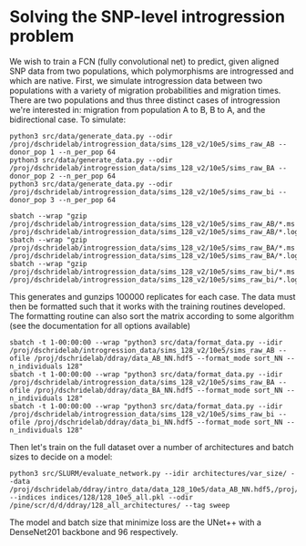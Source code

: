 Solving the SNP-level introgression problem
====================================

We wish to train a FCN (fully convolutional net) to predict, given aligned SNP data from two populations, which polymorphisms are introgressed
and which are native.  First, we simulate introgression data between two populations with a variety of migration probabilities and migration times.
There are two populations and thus three distinct cases of introgression we're interested in: migration from population A to B, B to A, and the bidirectional
case.  To simulate:

```
python3 src/data/generate_data.py --odir /proj/dschridelab/introgression_data/sims_128_v2/10e5/sims_raw_AB --donor_pop 1 --n_per_pop 64
python3 src/data/generate_data.py --odir /proj/dschridelab/introgression_data/sims_128_v2/10e5/sims_raw_BA --donor_pop 2 --n_per_pop 64
python3 src/data/generate_data.py --odir /proj/dschridelab/introgression_data/sims_128_v2/10e5/sims_raw_bi --donor_pop 3 --n_per_pop 64

sbatch --wrap "gzip /proj/dschridelab/introgression_data/sims_128_v2/10e5/sims_raw_AB/*.ms /proj/dschridelab/introgression_data/sims_128_v2/10e5/sims_raw_AB/*.log"
sbatch --wrap "gzip /proj/dschridelab/introgression_data/sims_128_v2/10e5/sims_raw_BA/*.ms /proj/dschridelab/introgression_data/sims_128_v2/10e5/sims_raw_BA/*.log"
sbatch --wrap "gzip /proj/dschridelab/introgression_data/sims_128_v2/10e5/sims_raw_bi/*.ms /proj/dschridelab/introgression_data/sims_128_v2/10e5/sims_raw_bi/*.log"
```

This generates and gunzips 100000 replicates for each case.  The data must then be formatted such that it works with the training routines developed.
The formatting routine can also sort the matrix according to some algorithm (see the documentation for all options available)

```
sbatch -t 1-00:00:00 --wrap "python3 src/data/format_data.py --idir /proj/dschridelab/introgression_data/sims_128_v2/10e5/sims_raw_AB --ofile /proj/dschridelab/ddray/data_AB_NN.hdf5 --format_mode sort_NN --n_individuals 128"
sbatch -t 1-00:00:00 --wrap "python3 src/data/format_data.py --idir /proj/dschridelab/introgression_data/sims_128_v2/10e5/sims_raw_BA --ofile /proj/dschridelab/ddray/data_BA_NN.hdf5 --format_mode sort_NN --n_individuals 128"
sbatch -t 1-00:00:00 --wrap "python3 src/data/format_data.py --idir /proj/dschridelab/introgression_data/sims_128_v2/10e5/sims_raw_bi --ofile /proj/dschridelab/ddray/data_bi_NN.hdf5 --format_mode sort_NN --n_individuals 128"
```

Then let's train on the full dataset over a number of architectures and batch sizes to decide on a model:

```
python3 src/SLURM/evaluate_network.py --idir architectures/var_size/ --data /proj/dschridelab/ddray/intro_data/data_128_10e5/data_AB_NN.hdf5,/proj/dschridelab/ddray/intro_data/data_128_10e5/data_BA_NN.hdf5,/proj/dschridelab/ddray/intro_data/data_128_10e5/data_bi_NN.hdf5 --indices indices/128/128_10e5_all.pkl --odir /pine/scr/d/d/ddray/128_all_architectures/ --tag sweep
```

The model and batch size that minimize loss are the UNet++ with a DenseNet201 backbone and 96 respectively.

